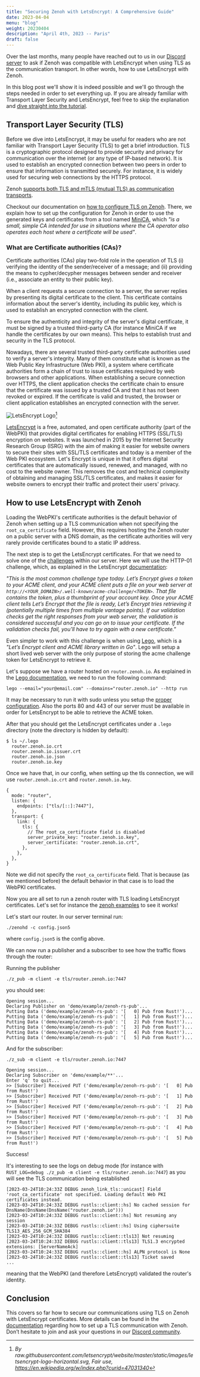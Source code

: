 ```yaml
---
title: "Securing Zenoh with LetsEncrypt: A Comprehensive Guide"
date: 2023-04-04
menu: "blog"
weight: 20230404
description: "April 4th, 2023 -- Paris"
draft: false
---
```


Over the last months, many people have reached out to us in our [Discord server](https://discord.gg/vSDSpqnbkm) to ask if Zenoh was compatible with LetsEncrypt when using TLS as the communication transport. In other words, how to use LetsEncrypt with Zenoh.

In this blog post we'll show it is indeed possible and we'll go through the steps needed in order to set everything up. If you are already familiar with Transport Layer Security and LetsEncrypt, feel free to skip the explanation and [dive straight into the tutorial](#how-to-use-letsencrypt-with-zenoh).

## Transport Layer Security (TLS)

Before we dive into LetsEncrypt, it may be useful for readers who are not familiar with Transport Layer Security (TLS) to get a brief introduction. TLS is a cryptographic protocol designed to provide security and privacy for communication over the internet (or any type of IP-based network). It is used to establish an encrypted connection between two peers in order to ensure that information is transmitted securely. For instance, it is widely used for securing web connections by the HTTPS protocol.

Zenoh [supports both TLS and mTLS (mutual TLS) as communication transports](../2023-01-10-zenoh-charmander).

Checkout our documentation on [how to configure TLS on Zenoh](../../docs/manual/tls). There, we explain how to set up the configuration for Zenoh in order to use the generated keys and certificates from a tool named [MiniCA](https://github.com/jsha/minica), which _"is a small, simple CA intended for use in situations where the CA operator also operates each host where a certificate will be used"_.

### What are Certificate authorities (CAs)?

Certificate authorities (CAs) play two-fold role in the operation of TLS (i) verifying the identity of the sender/receiver of a message; and (ii) providing the means to cypher/decypher messages between sender and receiver (i.e., associate an entity to their public key).

When a client requests a secure connection to a server, the server replies by presenting its digital certificate to the client. This certificate contains information about the server's identity, including its public key, which is used to establish an encrypted connection with the client.

To ensure the authenticity and integrity of the server's digital certificate, it must be signed by a trusted third-party CA (for instance MiniCA if we handle the certificates by our own means). This helps to establish trust and security in the TLS protocol.

Nowadays, there are several trusted third-party certificate authorities used to verify a server's integrity. Many of them constitute what is known as the Web Public Key Infrastructure (Web PKI), a system where certificate authorities form a chain of trust to issue certificates required by web browsers and other applications. When establishing a secure connection over HTTPS, the client application checks the certificate chain to ensure that the certificate was issued by a trusted CA and that it has not been revoked or expired. If the certificate is valid and trusted, the browser or client application establishes an encrypted connection with the server.

![LetsEncrypt Logo](https://raw.githubusercontent.com/letsencrypt/website/master/static/images/letsencrypt-logo-horizontal.svg)[^2]

[LetsEncrypt](https://letsencrypt.org/) is a free, automated, and open certificate authority (part of the WebPKI) that provides digital certificates for enabling HTTPS (SSL/TLS) encryption on websites. It was launched in 2015 by the Internet Security Research Group (ISRG) with the aim of making it easier for website owners to secure their sites with SSL/TLS certificates and today is a member of the Web PKI ecosystem. Let's Encrypt is unique in that it offers digital certificates that are automatically issued, renewed, and managed, with no cost to the website owner. This removes the cost and technical complexity of obtaining and managing SSL/TLS certificates, and makes it easier for website owners to encrypt their traffic and protect their users' privacy.

## How to use LetsEncrypt with Zenoh

Loading the WebPKI's certificate authorities is the default behavior of Zenoh when setting up a TLS communication when not specifying the `root_ca_certificate` field. However, this requires hosting the Zenoh router on a public server with a DNS domain, as the certificate authorities will very rarely provide certificates bound to a static IP address.

The next step is to get the LetsEncrypt certificates. For that we need to solve one of the [challenges](https://letsencrypt.org/docs/challenge-types/) within our server. Here we will use the HTTP-01 challenge, which, as explained in the LetsEncrypt [documentation](https://letsencrypt.org/docs/challenge-types/#http-01-challenge):

_"This is the most common challenge type today. Let’s Encrypt gives a token to your ACME client, and your ACME client puts a file on your web server at `http://<YOUR_DOMAIN>/.well-known/acme-challenge/<TOKEN>`. That file contains the token, plus a thumbprint of your account key. Once your ACME client tells Let’s Encrypt that the file is ready, Let’s Encrypt tries retrieving it (potentially multiple times from multiple vantage points). If our validation checks get the right responses from your web server, the validation is considered successful and you can go on to issue your certificate. If the validation checks fail, you’ll have to try again with a new certificate."_

Even simpler to work with this challenge is when using [Lego](https://go-acme.github.io/lego/), which is a _"Let’s Encrypt client and ACME library written in Go"_. Lego will setup a short lived web server with the only purpose of storing the acme challenge token for LetsEncrypt to retrieve it.

Let's suppose we have a router hosted on `router.zenoh.io`. As explained in the [Lego documentation](https://go-acme.github.io/lego/usage/cli/obtain-a-certificate/#using-the-built-in-web-server), we need to run the following command:

```
lego --email="your@email.com" --domains="router.zenoh.io" --http run
```

It may be necessary to run it with sudo unless you setup the [proper configuration](https://go-acme.github.io/lego/usage/cli/options/#running-without-root-privileges). Also the ports 80 and 443 of our server must be available in order for LetsEncrypt to be able to retrieve the ACME token.

After that you should get the LetsEncrypt certificates under a `.lego` directory (note the directory is hidden by default):

```
$ ls ~/.lego
  router.zenoh.io.crt
  router.zenoh.io.issuer.crt
  router.zenoh.io.json
  router.zenoh.io.key
```

Once we have that, in our config, when setting up the tls connection, we will use `router.zenoh.io.crt` and `router.zenoh.io.key`.

```
{
  mode: "router",
  listen: {
    endpoints: ["tls/[::]:7447"],
  },
  transport: {
    link: {
      tls: {
        // The root_ca_certificate field is disabled
        server_private_key: "router.zenoh.io.key",
        server_certificate: "router.zenoh.io.crt",
      },
    },
  },
}
```

Note we did not specify the `root_ca_certificate` field. That is because (as we mentioned before) the default behavior in that case is to load the WebPKI certificates.

Now you are all set to run a zenoh router with TLS loading LetsEncrypt certificates.
Let's set for instance the [zenoh examples](https://github.com/eclipse-zenoh/zenoh/tree/master/examples) to see it works!

Let's start our router. In our server terminal run:

```
./zenohd -c config.json5
```

where `config.json5` is the config above.

We can now run a publisher and a subscriber to see how the traffic flows through the router:

Running the publisher

```
./z_pub -m client -e tls/router.zenoh.io:7447
```

you should see:

```
Opening session...
Declaring Publisher on 'demo/example/zenoh-rs-pub'...
Putting Data ('demo/example/zenoh-rs-pub': '[   0] Pub from Rust!')...
Putting Data ('demo/example/zenoh-rs-pub': '[   1] Pub from Rust!')...
Putting Data ('demo/example/zenoh-rs-pub': '[   2] Pub from Rust!')...
Putting Data ('demo/example/zenoh-rs-pub': '[   3] Pub from Rust!')...
Putting Data ('demo/example/zenoh-rs-pub': '[   4] Pub from Rust!')...
Putting Data ('demo/example/zenoh-rs-pub': '[   5] Pub from Rust!')...
```

And for the subscriber:

```
./z_sub -m client -e tls/router.zenoh.io:7447
```

```
Opening session...
Declaring Subscriber on 'demo/example/**'...
Enter 'q' to quit...
>> [Subscriber] Received PUT ('demo/example/zenoh-rs-pub': '[   0] Pub from Rust!')
>> [Subscriber] Received PUT ('demo/example/zenoh-rs-pub': '[   1] Pub from Rust!')
>> [Subscriber] Received PUT ('demo/example/zenoh-rs-pub': '[   2] Pub from Rust!')
>> [Subscriber] Received PUT ('demo/example/zenoh-rs-pub': '[   3] Pub from Rust!')
>> [Subscriber] Received PUT ('demo/example/zenoh-rs-pub': '[   4] Pub from Rust!')
>> [Subscriber] Received PUT ('demo/example/zenoh-rs-pub': '[   5] Pub from Rust!')
```

Success!

It's interesting to see the logs on debug mode (for instance with `RUST_LOG=debug ./z_pub -m client -e tls/router.zenoh.io:7447`) as you will see the TLS communication being established

```
[2023-03-24T10:24:33Z DEBUG zenoh_link_tls::unicast] Field 'root_ca_certificate' not specified. Loading default Web PKI certificates instead.
[2023-03-24T10:24:33Z DEBUG rustls::client::hs] No cached session for DnsName(DnsName(DnsName("router.zenoh.io")))
[2023-03-24T10:24:33Z DEBUG rustls::client::hs] Not resuming any session
[2023-03-24T10:24:33Z DEBUG rustls::client::hs] Using ciphersuite TLS13_AES_256_GCM_SHA384
[2023-03-24T10:24:33Z DEBUG rustls::client::tls13] Not resuming
[2023-03-24T10:24:33Z DEBUG rustls::client::tls13] TLS1.3 encrypted extensions: [ServerNameAck]
[2023-03-24T10:24:33Z DEBUG rustls::client::hs] ALPN protocol is None
[2023-03-24T10:24:33Z DEBUG rustls::client::tls13] Ticket saved
...
```

meaning that the WebPKI (and therefore LetsEncrypt) validated the router's identity.

## Conclusion

This covers so far how to secure our communications using TLS on Zenoh with LetsEncrypt certificates. More details can be found in the [documentation](https://zenoh.io/docs/manual/tls/) regarding how to set up a TLS communication with Zenoh. Don’t hesitate to join and ask your questions in our [Discord community](https://discord.gg/vSDSpqnbkm).

[^2]: _By raw.githubusercontent.com/letsencrypt/website/master/static/images/letsencrypt-logo-horizontal.svg, Fair use, https://en.wikipedia.org/w/index.php?curid=47031340_

